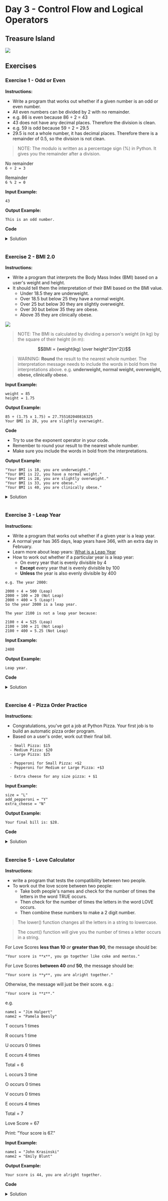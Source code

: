# Day 3 - Control Flow and Logical Operators
## Treasure Island

![](treasure_island.gif)



## Exercises 
### Exercise 1 - Odd or Even
**Instructions:**
- Write a program that works out whether if a given number is an odd or even number.
- All even numbers can be divided by 2 with no remainder.
- e.g. 86 is even because 86 ÷ 2 = 43
- 43 does not have any decimal places. Therefore the division is clean.
- e.g. 59 is odd because 59 ÷ 2 = 29.5
- 29.5 is not a whole number, it has decimal places. Therefore there is a remainder of 0.5, so the division is not clean.

> NOTE: The modulo is written as a percentage sign (%) in Python. It gives you the remainder after a division.

No remainder
</br> `6 ÷ 2 = 3` 

Remainder
</br> `6 % 2 = 0`

**Input Example:**
```
43
```
**Output Example:**
```
This is an odd number.
```
**Code**
<details><summary>Solution</summary>
<p>

```Python
# 🚨 Don't change the code below 👇
number = int(input("Which number do you want to check? "))
# 🚨 Don't change the code above 👆

#Write your code below this line 👇
r = number % 2 
if r == 0:
    print("This is an even number.")
else:
    print("This is an odd number.")
```

</p>
</details>

#

### Exercise 2 - BMI 2.0
**Instructions:**
- Write a program that interprets the Body Mass Index (BMI) based on a user's weight and height.
- It should tell them the interpretation of their BMI based on the BMI value.
  - Under 18.5 they are underweight.
  - Over 18.5 but below 25 they have a normal weight.
  - Over 25 but below 30 they are slightly overweight.
  - Over 30 but below 35 they are obese.
  - Above 35 they are clinically obese.

![](bmi_chart.png)
> NOTE: The BMI is calculated by dividing a person's weight (in kg) by the square of their height (in m):

```math
BMI = {weight(kg) \over height^2(m^2)}
```
> WARNING: **Round** the result to the nearest whole number. 
> The interpretation message needs to include the words in bold from the interpretations above. 
> e.g. **underweight, normal weight, overweight, obese, clinically obese.**

**Input Example:**

```
weight = 85
height = 1.75
```

**Output Example:**

```
85 ÷ (1.75 x 1.75) = 27.755102040816325
Your BMI is 28, you are slightly overweight.
```

**Code**
- Try to use the exponent operator in your code.
- Remember to round your result to the nearest whole number.
- Make sure you include the words in bold from the interpretations.

**Output Example:**

```
"Your BMI is 18, you are underweight."
"Your BMI is 22, you have a normal weight."
"Your BMI is 28, you are slightly overweight."
"Your BMI is 33, you are obese."
"Your BMI is 40, you are clinically obese."
```

<details><summary>Solution</summary>
<p>

```Python
# 🚨 Don't change the code below 👇
height = float(input("enter your height in m: "))
weight = float(input("enter your weight in kg: "))
# 🚨 Don't change the code above 👆

#Write your code below this line 👇

bmi = round(weight / (height ** 2))
#f = "{:.2f}".format(bmi)
#print(bmi)

if bmi < 18.5:
    print(f"Your BMI is {bmi}, you are underweight.")
elif bmi < 25:
    print(f"Your BMI is {bmi}, you have a normal weight.")
elif bmi < 30:
    print(f"Your BMI is {bmi}, you are slightly overweight.")
elif bmi < 35:
    print(f"Your BMI is {bmi}, you are obese.")
else:
    print(f"Your BMI is {bmi}, you are clinically obese.")
```

</p>
</details>

#

### Exercise 3 - Leap Year
**Instructions:**
- Write a program that works out whether if a given year is a leap year. 
- A normal year has 365 days, leap years have 366, with an extra day in February.
- Learn more about leap years: [What is a Leap Year](https://www.youtube.com/watch?v=xX96xng7sAE)
- How to work out whether if a particular year is a leap year:
  - On every year that is evenly divisible by 4 
  - **Except** every year that is evenly divisible by 100 
  - **Unless** the year is also evenly divisible by 400

```
e.g. The year 2000:

2000 ÷ 4 = 500 (Leap)
2000 ÷ 100 = 20 (Not Leap)
2000 ÷ 400 = 5 (Leap!)
So the year 2000 is a leap year.

The year 2100 is not a leap year because:

2100 ÷ 4 = 525 (Leap)
2100 ÷ 100 = 21 (Not Leap)
2100 ÷ 400 = 5.25 (Not Leap)
```

**Input Example:**
```
2400
```
**Output Example:**
```
Leap year.
```
**Code**
<details><summary>Solution</summary>
<p>

```Python
# 🚨 Don't change the code below 👇
year = int(input("Which year do you want to check? "))
# 🚨 Don't change the code above 👆

#Write your code below this line 👇

if year % 4 == 0:
    if year % 100 == 0:
        if year % 400 == 0:
            print("Leap year.")
        else:
            print("Not leap year.")
    else:
        print("Leap year.")
else:
    Print("Not leap year.")
```

</p>
</details>

#

### Exercise 4 - Pizza Order Practice
**Instructions:**
- Congratulations, you've got a job at Python Pizza. Your first job is to build an automatic pizza order program.
- Based on a user's order, work out their final bill.

```
  - Small Pizza: $15
  - Medium Pizza: $20
  - Large Pizza: $25

  - Pepperoni for Small Pizza: +$2
  - Pepperoni for Medium or Large Pizza: +$3

  - Extra cheese for any size pizza: + $1
```

**Input Example:**

```
size = "L"
add_pepperoni = "Y"
extra_cheese = "N"
```

**Output Example:**

```
Your final bill is: $28.
```

**Code**
<details><summary>Solution</summary>
<p>

```Python
# 🚨 Don't change the code below 👇
print("Welcome to Python Pizza Deliveries!")
size = input("What size pizza do you want? S, M, or L ")
add_pepperoni = input("Do you want pepperoni? Y or N ")
extra_cheese = input("Do you want extra cheese? Y or N ")
# 🚨 Don't change the code above 👆

#Write your code below this line 👇
bill = 0

if size == "S":
    bill += 15
elif size == "M":
    bill += 20
else:
    bill += 25

if add_pepperoni == "Y":
    if size == "S":
        bill += 2
    else:
        bill += 3

if extra_cheese == "Y":
    bill += 1

print(f"Your final bill is: ${bill}")

```

</p>
</details>

#

### Exercise 5 - Love Calculator
**Instructions:**
- write a program that tests the compatibility between two people.
- To work out the love score between two people:
  - Take both people's names and check for the number of times the letters in the word TRUE occurs. 
  - Then check for the number of times the letters in the word LOVE occurs. 
  - Then combine these numbers to make a 2 digit number.
> The lower() function changes all the letters in a string to lowercase.

> The count() function will give you the number of times a letter occurs in a string.

For Love Scores **less than 10** *or* **greater than 90**, the message should be:
```
"Your score is **x**, you go together like coke and mentos."
```

For Love Scores **between 40** *and* **50**, the message should be:
```
"Your score is **y**, you are alright together."
```

Otherwise, the message will just be their score. e.g.:
```
"Your score is **z**."
```

e.g.
```
name1 = "Jim Halpert"
name2 = "Pamela Beesly"
```
T occurs 1 times

R occurs 1 time

U occurs 0 times

E occurs 4 times

Total = 6

L occurs 3 time

O occurs 0 times

V occurs 0 times

E occurs 4 times

Total = 7

Love Score = 67

Print: "Your score is 67."



**Input Example:**
```
name1 = "John Krasinski"
name2 = "Emily Blunt"
```
**Output Example:**
```
Your score is 44, you are alright together.
```
**Code**
<details><summary>Solution</summary>
<p>

```Python
# 🚨 Don't change the code below 👇
print("Welcome to the Love Calculator!")
name1 = input("What is your name? \n")
name2 = input("What is their name? \n")
# 🚨 Don't change the code above 👆

#Write your code below this line 👇

together = name1 + " " + name2

lower_together = together.lower()

t = lower_together.count("t")
r = lower_together.count("r")
u = lower_together.count("u")
e = lower_together.count("e")

true_total = str(t + r + u + e) 

l = lower_together.count("l")
o = lower_together.count("o")
v = lower_together.count("v")
e = lower_together.count("e")

love_total = str(l + o + v + e)

score = int(true_total + love_total)

if (score < 10) or (score > 90):
    print(f"Your score is {score}, you go together like coke and mentos.")
elif (score >= 40) and (score <= 50):
    print(f"Your score is {score}, you are alright together.")
else:
    print(f"Your score is {score}.")
```

</p>
</details>
